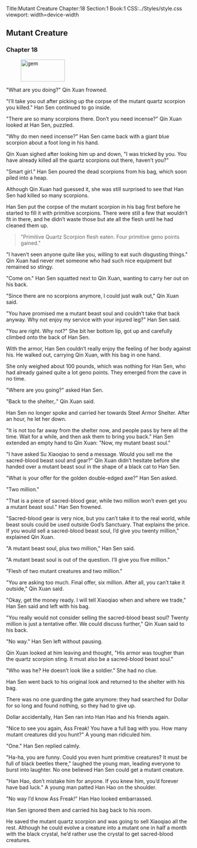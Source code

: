 Title:Mutant Creature
Chapter:18
Section:1
Book:1
CSS:../Styles/style.css
viewport: width=device-width

## Mutant Creature
### Chapter 18

<figure>
	<img src="../Images/gem.gif" alt="gem" id="gem" width="120" height="60" />
</figure>



"What are you doing?" Qin Xuan frowned.

"I’ll take you out after picking up the corpse of the mutant quartz scorpion you killed." Han Sen continued to go inside.

"There are so many scorpions there. Don’t you need incense?" Qin Xuan looked at Han Sen, puzzled.

"Why do men need incense?" Han Sen came back with a giant blue scorpion about a foot long in his hand.

Qin Xuan sighed after looking him up and down, "I was tricked by you. You have already killed all the quartz scorpions out there, haven’t you?"

"Smart girl." Han Sen poured the dead scorpions from his bag, which soon piled into a heap.

Although Qin Xuan had guessed it, she was still surprised to see that Han Sen had killed so many scorpions.

Han Sen put the corpse of the mutant scorpion in his bag first before he started to fill it with primitive scorpions. There were still a few that wouldn’t fit in there, and he didn’t waste those but ate all the flesh until he had cleaned them up.

> "Primitive Quartz Scorpion flesh eaten. Four primitive geno points gained."

"I haven’t seen anyone quite like you, willing to eat such disgusting things." Qin Xuan had never met someone who had such nice equipment but remained so stingy.

"Come on." Han Sen squatted next to Qin Xuan, wanting to carry her out on his back.

"Since there are no scorpions anymore, I could just walk out," Qin Xuan said.

"You have promised me a mutant beast soul and couldn’t take that back anyway. Why not enjoy my service with your injured leg?" Han Sen said.

"You are right. Why not?" She bit her bottom lip, got up and carefully climbed onto the back of Han Sen.

With the armor, Han Sen couldn’t really enjoy the feeling of her body against his. He walked out, carrying Qin Xuan, with his bag in one hand.

She only weighed about 100 pounds, which was nothing for Han Sen, who had already gained quite a lot geno points. They emerged from the cave in no time.

"Where are you going?" asked Han Sen.

"Back to the shelter,." Qin Xuan said.

Han Sen no longer spoke and carried her towards Steel Armor Shelter. After an hour, he let her down.

"It is not too far away from the shelter now, and people pass by here all the time. Wait for a while, and then ask them to bring you back." Han Sen extended an empty hand to Qin Xuan: "Now, my mutant beast soul."

"I have asked Su Xiaoqiao to send a message. Would you sell me the sacred-blood beast soul and gear?" Qin Xuan didn’t hesitate before she handed over a mutant beast soul in the shape of a black cat to Han Sen.

"What is your offer for the golden double-edged axe?" Han Sen asked.

"Two million."

"That is a piece of sacred-blood gear, while two million won’t even get you a mutant beast soul." Han Sen frowned.

"Sacred-blood gear is very nice, but you can’t take it to the real world, while beast souls could be used outside God’s Sanctuary. That explains the price. If you would sell a sacred-blood beast soul, I’d give you twenty million," explained Qin Xuan.

"A mutant beast soul, plus two million," Han Sen said.

"A mutant beast soul is out of the question. I’ll give you five million."

"Flesh of two mutant creatures and two million."

"You are asking too much. Final offer, six million. After all, you can’t take it outside," Qin Xuan said.

"Okay, get the money ready. I will tell Xiaoqiao when and where we trade," Han Sen said and left with his bag.

"You really would not consider selling the sacred-blood beast soul? Twenty million is just a tentative offer. We could discuss further," Qin Xuan said to his back.

"No way." Han Sen left without pausing.

Qin Xuan looked at him leaving and thought, "His armor was tougher than the quartz scorpion sting. It must also be a sacred-blood beast soul."

"Who was he? He doesn’t look like a soldier." She had no clue.

Han Sen went back to his original look and returned to the shelter with his bag.

There was no one guarding the gate anymore: they had searched for Dollar for so long and found nothing, so they had to give up.

Dollar accidentally, Han Sen ran into Han Hao and his friends again.

"Nice to see you again, Ass Freak! You have a full bag with you. How many mutant creatures did you hunt?" A young man ridiculed him.

"One." Han Sen replied calmly.

"Ha-ha, you are funny. Could you even hunt primitive creatures? It must be full of black beetles there," laughed the young man, leading everyone to burst into laughter. No one believed Han Sen could get a mutant creature.

"Han Hao, don’t mistake him for anyone. If you knew him, you’d forever have bad luck." A young man patted Han Hao on the shoulder.

"No way I’d know Ass Freak!" Han Hao looked embarrassed.

Han Sen ignored them and carried his bag back to his room.

He saved the mutant quartz scorpion and was going to sell Xiaoqiao all the rest. Although he could evolve a creature into a mutant one in half a month with the black crystal, he’d rather use the crystal to get sacred-blood creatures.